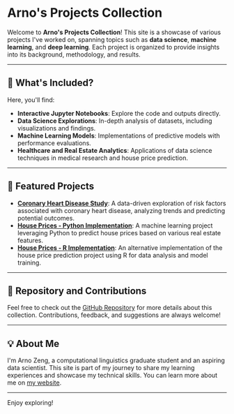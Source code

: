 # Arno's Projects Collection

Welcome to **Arno's Projects Collection**! This site is a showcase of various projects I've worked on, spanning topics such as **data science**, **machine learning**, and **deep learning**. Each project is organized to provide insights into its background, methodology, and results.

---

## 🌟 What's Included?

Here, you'll find:

- **Interactive Jupyter Notebooks**: Explore the code and outputs directly.
- **Data Science Explorations**: In-depth analysis of datasets, including visualizations and findings.
- **Machine Learning Models**: Implementations of predictive models with performance evaluations.
- **Healthcare and Real Estate Analytics**: Applications of data science techniques in medical research and house price prediction.

---

## 📂 Featured Projects

- **[Coronary Heart Disease Study](https://docs.arnozeng.com/archive/coronary-heart-disease-study.html)**: A data-driven exploration of risk factors associated with coronary heart disease, analyzing trends and predicting potential outcomes.
- **[House Prices - Python Implementation](https://docs.arnozeng.com/archive/house-prices-py.html)**: A machine learning project leveraging Python to predict house prices based on various real estate features.
- **[House Prices - R Implementation](https://docs.arnozeng.com/archive/house-prices-r.html)**: An alternative implementation of the house price prediction project using R for data analysis and model training.

---

## 🔗 Repository and Contributions

Feel free to check out the [GitHub Repository](https://github.com/arnozeng98/data-science-archive) for more details about this collection. Contributions, feedback, and suggestions are always welcome!

---

## 💡 About Me

I'm Arno Zeng, a computational linguistics graduate student and an aspiring data scientist. This site is part of my journey to share my learning experiences and showcase my technical skills. You can learn more about me on [my website](https://arnozeng.com).

---

Enjoy exploring!
